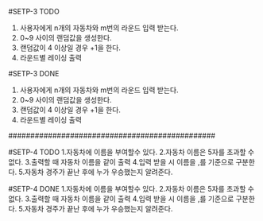 #SETP-3 TODO
1. 사용자에게 n개의 자동차와 m번의 라운드 입력 받는다.
2. 0~9 사이의 랜덤값을 생성한다.
3. 랜덤값이 4 이상일 경우 +1을 한다.
4. 라운드별 레이싱 출력


#SETP-3 DONE
1. 사용자에게 n개의 자동차와 m번의 라운드 입력 받는다.
2. 0~9 사이의 랜덤값을 생성한다.
3. 랜덤값이 4 이상일 경우 +1을 한다.
4. 라운드별 레이싱 출력

###############################################

#SETP-4 TODO
1.자동차에 이름을 부여할수 있다. 
2.자동차 이름은 5자를 초과할 수 없다.
3.출력할 때 자동차 이름을 같이 출력
4.입력 받을 시 이름을 ,를 기준으로 구분한다.
5.자동차 경주가 끝난 후에 누가 우승했는지 알려준다.

#SETP-4 DONE
1.자동차에 이름을 부여할수 있다.
2.자동차 이름은 5자를 초과할 수 없다.
3.출력할 때 자동차 이름을 같이 출력
4.입력 받을 시 이름을 ,를 기준으로 구분한다.
5.자동차 경주가 끝난 후에 누가 우승했는지 알려준다.


